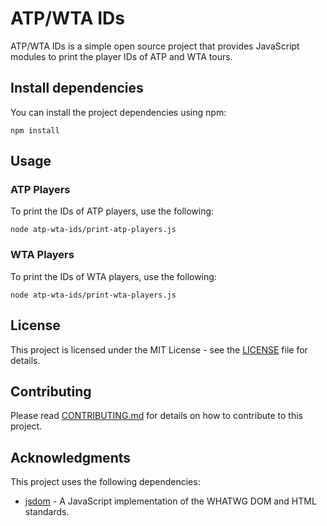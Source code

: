 # ATP/WTA IDs

ATP/WTA IDs is a simple open source project that provides JavaScript modules to print the player IDs of ATP and WTA tours.

## Install dependencies

You can install the project dependencies using npm:

```shell
npm install
```

## Usage

### ATP Players

To print the IDs of ATP players, use the following:

```shell
node atp-wta-ids/print-atp-players.js
```

### WTA Players

To print the IDs of WTA players, use the following:

```shell
node atp-wta-ids/print-wta-players.js
```

## License

This project is licensed under the MIT License - see the [LICENSE](LICENSE) file for details.

## Contributing

Please read [CONTRIBUTING.md](CONTRIBUTING.md) for details on how to contribute to this project.

## Acknowledgments

This project uses the following dependencies:

- [jsdom](https://github.com/jsdom/jsdom) - A JavaScript implementation of the WHATWG DOM and HTML standards.
